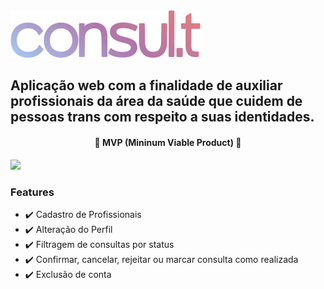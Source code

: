 <img src="https://github.com/AnaReisM/segunda-fase-camp-ioasys/blob/main/src/components/Header/Vector.png?raw=true"/>

## Aplicação web com a finalidade de auxiliar profissionais da área da saúde que cuidem de pessoas trans com respeito a suas identidades.

<h4 align="center"> 
🌱 MVP (Mininum Viable Product) 🌱
</h4>

<img src="https://github.com/AnaReisM/segunda-fase-camp-ioasys/blob/main/public/gif.gif?raw=true"/>

### Features

- ✔️ Cadastro de Profissionais
- ✔️ Alteração do Perfil
- ✔️ Filtragem de consultas por status
- ✔️ Confirmar, cancelar, rejeitar ou marcar consulta como realizada
- ✔️ Exclusão de conta
